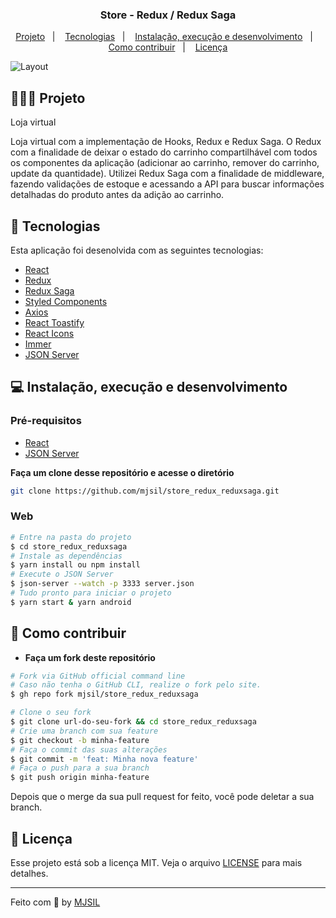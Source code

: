 <h3 align="center">
   Store - Redux / Redux Saga
</h3>

<p align="center">
  <a href="#-projeto">Projeto</a>&nbsp;&nbsp;&nbsp;|&nbsp;&nbsp;&nbsp;
  <a href="#-tecnologias">Tecnologias</a>&nbsp;&nbsp;&nbsp;|&nbsp;&nbsp;&nbsp;
  <a href="#-instalação-execução-e-desenvolvimento">Instalação, execução e desenvolvimento</a>&nbsp;&nbsp;&nbsp;|&nbsp;&nbsp;&nbsp;
  <a href="#-como-contribuir">Como contribuir</a>&nbsp;&nbsp;&nbsp;|&nbsp;&nbsp;&nbsp;
  <a href="#-licença">Licença</a>
</p>

<img alt="Layout" src="https://user-images.githubusercontent.com/42494117/82837939-ffb17f80-9ea0-11ea-8f39-3126b99fd71d.png">

## 👨🏻‍💻 Projeto

Loja virtual

Loja virtual com a implementação de Hooks, Redux e Redux Saga. O Redux com a finalidade de deixar o estado do carrinho compartilhável com todos os componentes da aplicação (adicionar ao carrinho, remover do carrinho, update da quantidade). Utilizei Redux Saga com a finalidade de middleware, fazendo validações de estoque e acessando a API para buscar informações detalhadas do produto antes da adição ao carrinho.

## 🚀 Tecnologias

Esta aplicação foi desenolvida com as seguintes tecnologias:


- [React](https://pt-br.reactjs.org/)
- [Redux](https://redux.js.org/)
- [Redux Saga](https://redux-saga.js.org/)
- [Styled Components](https://styled-components.com/)
- [Axios](https://github.com/axios/axios/)
- [React Toastify](https://fkhadra.github.io/react-toastify/introduction/)
- [React Icons](https://react-icons.github.io/react-icons/)
- [Immer](https://github.com/immerjs/immer/)
- [JSON Server](https://www.npmjs.com/package/json-server)

## 💻 Instalação, execução e desenvolvimento

### Pré-requisitos

- [React](https://pt-br.reactjs.org/)
- [JSON Server](https://www.npmjs.com/package/json-server/)

**Faça um clone desse repositório e acesse o diretório**

```bash
git clone https://github.com/mjsil/store_redux_reduxsaga.git
```

### Web

```bash
# Entre na pasta do projeto
$ cd store_redux_reduxsaga
# Instale as dependências
$ yarn install ou npm install
# Execute o JSON Server 
$ json-server --watch -p 3333 server.json
# Tudo pronto para iniciar o projeto
$ yarn start & yarn android
```

## 🤔 Como contribuir

- **Faça um fork deste repositório**

```bash
# Fork via GitHub official command line
# Caso não tenha o GitHub CLI, realize o fork pelo site.
$ gh repo fork mjsil/store_redux_reduxsaga
```

```bash
# Clone o seu fork
$ git clone url-do-seu-fork && cd store_redux_reduxsaga
# Crie uma branch com sua feature
$ git checkout -b minha-feature
# Faça o commit das suas alterações
$ git commit -m 'feat: Minha nova feature'
# Faça o push para a sua branch
$ git push origin minha-feature
```

Depois que o merge da sua pull request for feito, você pode deletar a sua branch.

## 📝 Licença

Esse projeto está sob a licença MIT. Veja o arquivo [LICENSE](LICENSE) para mais detalhes.

---

Feito com 💜 by [MJSIL](https://www.linkedin.com/in/maur%C3%ADlio-j-silveira-4bb52b16a)
